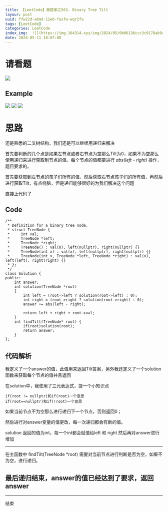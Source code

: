 ```yaml
---
title: 【LeetCode】做题家之563. Binary Tree Tilt
layour: post
uuid: ffw22d-a0ad-11ed-fasfw-wqr2fa
tags: [LeetCode]
categories: LeetCode
index_img:  ![](https://img.164314.xyz/img/2024/05/0b06136ccc3c9178ab9a2f199a27b5a3.png)
date: 2024-05-11 18:07:08
---
```


# 请看题

![](https://img.164314.xyz/img/2024/05/0b06136ccc3c9178ab9a2f199a27b5a3.png)

## Example 

![](https://img.164314.xyz/img/2024/05/128fe0ceaa7c3791d7641c5bc475c3bc.png)
![](https://img.164314.xyz/img/2024/05/241d543045ff7078582feba47c19c4c9.png)
![](https://img.164314.xyz/img/2024/05/1537a88d239a19d8bbb7c1a11d7a9a45.png)

# 思路

还是熟悉的二叉树结构，我们还是可以继续用递归来解决


首先要判断的几个点是如果左节点或者右节点为空那么Tilt为0，如果不为空那么使用递归来进行获取到节点的值。每个节点的值都要进行 *abs(left - right)* 操作，题目要求的。

首先要获取到左节点的孩子们所有的值，然后获取右节点孩子们的所有值，再然后进行获取Tilt，有点绕脑，但是递归能够很好的为我们解决这个问题

直接上代码了

## Code

```
/**
 * Definition for a binary tree node.
 * struct TreeNode {
 *     int val;
 *     TreeNode *left;
 *     TreeNode *right;
 *     TreeNode() : val(0), left(nullptr), right(nullptr) {}
 *     TreeNode(int x) : val(x), left(nullptr), right(nullptr) {}
 *     TreeNode(int x, TreeNode *left, TreeNode *right) : val(x), left(left), right(right) {}
 * };
 */
class Solution {
public:
    int answer;
    int solution(TreeNode *root)
    {
        int left = (root->left ? solution(root->left) : 0);
        int right = (root->right ? solution(root->right) : 0);
        answer += abs(left - right);

        return left + right + root->val;
    }
    int findTilt(TreeNode* root) {
        if(root)solution(root);
        return answer;
    }
};
```

## 代码解析

我定义了一个answer的值，此值用来返回Tilt答案，另外我还定义了一个solution函数来获取每个节点的值并且返回

在solution中，我使用了三元表达式，提一个小知识点
```
if(root != nullptr)和if(root)一个意思
if(root==nullptr)和if(!root)一个意思
```
如果当前节点不为空那么进行递归下一个节点，否则返回0；

然后进行对answer变量的值更改，每一次递归都会有新的值。

solution 返回的值为int，每一个int都会赋值给left 和 right 然后再对answer进行增加

---

在主函数中 findTilt(TreeNode *root) 需要对当前节点进行判断是否为空，如果不为空，进行递归。

最后递归结束，answer的值已经达到了要求，返回answer
---
---
结束
